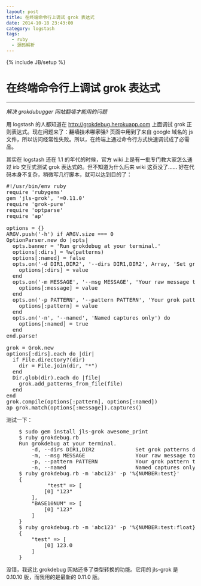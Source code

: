 ```yaml
---
layout: post
title: 在终端命令行上调试 grok 表达式
date: 2014-10-18 23:43:00
category: logstash
tags:
  - ruby
  - 源码解析
---
```

{% include JB/setup %}
# 在终端命令行上调试 grok 表达式
---
*解决 grokdubugger 网站翻墙才能用的问题*

用 logstash 的人都知道在 <http://grokdebug.herokuapp.com> 上面调试 grok 正则表达式。现在问题来了：<del>翻墙技术哪家强?</del> 页面中用到了来自 google 域名的 js 文件，所以访问经常性失败。所以，在终端上通过命令行方式快速调试成了必需品。

其实在 logstash 还在 1.1 的年代的时候，官方 wiki 上是有一批专门教大家怎么通过 irb 交互式测试 grok 表达式的。但不知道为什么后来 wiki 这页没了…… 好在代码本身不复杂，稍微写几行脚本，就可以达到目的了：

<pre class="prettyprint linenums">
#!/usr/bin/env ruby
require 'rubygems'
gem 'jls-grok', '=0.11.0'
require 'grok-pure'
require 'optparse'
require 'ap'

options = {}
ARGV.push('-h') if ARGV.size === 0
OptionParser.new do |opts|
  opts.banner = 'Run grokdebug at your terminal.'
  options[:dirs] = %w(patterns)
  options[:named] = false
  opts.on('-d DIR1,DIR2', '--dirs DIR1,DIR2', Array, 'Set grok patterns directories. Default: "./patterns"') do |value|
    options[:dirs] = value
  end
  opts.on('-m MESSAGE', '--msg MESSAGE', 'Your raw message to be matched') do |value|
    options[:message] = value
  end
  opts.on('-p PATTERN', '--pattern PATTERN', 'Your grok pattern to be compiled') do |value|
    options[:pattern] = value
  end
  opts.on('-n', '--named', 'Named captures only') do
    options[:named] = true
  end
end.parse!

grok = Grok.new
options[:dirs].each do |dir|
  if File.directory?(dir)
    dir = File.join(dir, "*")
  end
  Dir.glob(dir).each do |file|
    grok.add_patterns_from_file(file)
  end
end
grok.compile(options[:pattern], options[:named])
ap grok.match(options[:message]).captures()
</pre>

测试一下：

<pre class="prettyprint linenums">
    $ sudo gem install jls-grok awesome_print
    $ ruby grokdebug.rb
    Run grokdebug at your terminal.
        -d, --dirs DIR1,DIR2             Set grok patterns directories. Default: "./patterns"
        -m, --msg MESSAGE                Your raw message to be matched
        -p, --pattern PATTERN            Your grok pattern to be compiled
        -n, --named                      Named captures only
    $ ruby grokdebug.rb -m 'abc123' -p '%{NUMBER:test}'
    {
             "test" => [
            [0] "123"
        ],
        "BASE10NUM" => [
            [0] "123"
        ]
    }
    $ ruby grokdebug.rb -m 'abc123' -p '%{NUMBER:test:float}' -n
    {
        "test" => [
            [0] 123.0
        ]
    }
</pre>

没错，我这比 grokdebug 网站还多了类型转换的功能。它用的 jls-grok 是 0.10.10 版，而我用的是最新的 0.11.0 版。 
